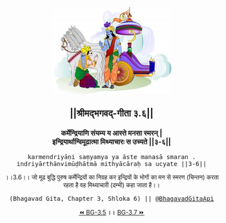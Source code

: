 <center><img src="../../asset/BG.png" alt="#API #bhagavadgitaapi #slok #nodejs #js #api #gitaapi #krishna #hinduism #vedic #ISKCON #shreemadbhagavadgita #technology"/>
<h2>||श्रीमद्‍भगवद्‍-गीता ३.६||</h2>
<h3>कर्मेन्द्रियाणि संयम्य य आस्ते मनसा स्मरन् |<br/>इन्द्रियार्थान्विमूढात्मा मिथ्याचारः स उच्यते ||३-६||</h3>
<pre>karmendriyāṇi saṃyamya ya āste manasā smaran .<br/>indriyārthānvimūḍhātmā mithyācāraḥ sa ucyate ||3-6||</pre>
<p>।।3.6।। जो मूढ बुद्धि पुरुष कर्मेन्द्रियों का निग्रह कर इन्द्रियों के भोगों का मन से स्मरण (चिन्तन) करता रहता है वह मिथ्याचारी (दम्भी) कहा जाता है।।</p>
<pre>(Bhagavad Gita, Chapter 3, Shloka 6) || <a href="https://twitter.com/bhagavadgitaapi">@BhagavadGitaApi</a></pre><a href="../../3/5">⏪  BG-3.5</a><b>        ।।        </b><a href="../../3/7">BG-3.7  ⏩</a></center>